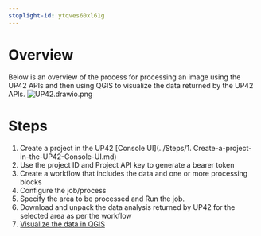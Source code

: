 ```yaml
---
stoplight-id: ytqves60xl61g
---
```


# Overview
Below is an overview of the process for processing an image using the UP42 APIs and then using QGIS to visualize the data returned by the UP42 APIs.
![UP42.drawio.png](https://stoplight.io/api/v1/projects/cHJqOjEzNjk5NA/images/7g0rGKIlOdo)

# Steps
1. Create a project in the UP42 [Console UI](../Steps/1. Create-a-project-in-the-UP42-Console-UI.md)
2. Use the project ID and Project API key to generate a bearer token 
3. Create a workflow that includes the data and one or more processing blocks
4. Configure the job/process 
5. Specify the area to be processed and Run the job. 
6. Download and unpack the data analysis returned by UP42 for the selected area as per the workflow
7. [Visualize the data in QGIS]()
